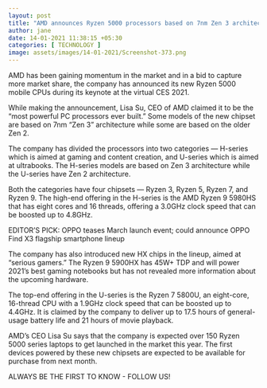 ```yaml
---
layout: post
title: "AMD announces Ryzen 5000 processors based on 7nm Zen 3 architecture"
author: jane 
date: 14-01-2021 11:38:15 +05:30 
categories: [ TECHNOLOGY ] 
image: assets/images/14-01-2021/Screenshot-373.png
---
```

AMD has been gaining momentum in the market and in a bid to capture more market share, the company has announced its new Ryzen 5000 mobile CPUs during its keynote at the virtual CES 2021.

While making the announcement, Lisa Su, CEO of AMD claimed it to be the “most powerful PC processors ever built.” Some models of the new chipset are based on 7nm “Zen 3” architecture while some are based on the older Zen 2.

The company has divided the processors into two categories — H-series which is aimed at gaming and content creation, and U-series which is aimed at ultrabooks. The H-series models are based on Zen 3 architecture while the U-series have Zen 2 architecture.

Both the categories have four chipsets — Ryzen 3, Ryzen 5, Ryzen 7, and Ryzen 9. The high-end offering in the H-series is the AMD Ryzen 9 5980HS that has eight cores and 16 threads, offering a 3.0GHz clock speed that can be boosted up to 4.8GHz.

EDITOR’S PICK: OPPO teases March launch event; could announce OPPO Find X3 flagship smartphone lineup

The company has also introduced new HX chips in the lineup, aimed at “serious gamers.” The Ryzen 9 5900HX has 45W+ TDP and will power 2021’s best gaming notebooks but has not revealed more information about the upcoming hardware.

The top-end offering in the U-series is the Ryzen 7 5800U, an eight-core, 16-thread CPU with a 1.9GHz clock speed that can be boosted up to 4.4GHz. It is claimed by the company to deliver up to 17.5 hours of general-usage battery life and 21 hours of movie playback.

AMD’s CEO Lisa Su says that the company is expected over 150 Ryzen 5000 series laptops to get launched in the market this year. The first devices powered by these new chipsets are expected to be available for purchase from next month.

ALWAYS BE THE FIRST TO KNOW - FOLLOW US!